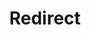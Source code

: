 ﻿---
layout: src/layouts/Redirect.astro
title: Redirect
redirect: /docs/octopus-rest-api/cli/octopus-account-azure-list
pubDate:  2023-01-01
navSearch: false
navSitemap: false
navMenu: false
---

